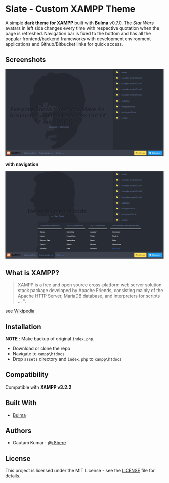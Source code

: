 # Slate - Custom XAMPP Theme

A simple **dark theme for XAMPP** built with **Bulma** v0.7.0. 
The *Star Wars* avatars in left side changes every time with respective quotation when the page is refreshed.
Navigation bar is fixed to the bottom and has all the popular frontend/backend frameworks with development environment applications and Github/Bitbucket links for quick access. 

## Screenshots

![Slate - Custom XAMPP Theme Screenshot 1](https://raw.githubusercontent.com/r8here/Slate-Custom-XAMPP-Theme/master/screenshot-1.png)

**with navigation**

![Slate - Custom XAMPP Theme Screenshot 2](https://raw.githubusercontent.com/r8here/Slate-Custom-XAMPP-Theme/master/screen-with-nav-2.png)

## What is XAMPP?

> XAMPP is a free and open source cross-platform web server solution stack package developed by Apache Friends, consisting mainly of the Apache HTTP Server, MariaDB database, and interpreters for scripts ... ".

see [Wikipedia](https://en.wikipedia.org/wiki/XAMPP)

## Installation

**NOTE** : Make backup of original `index.php`.

- Download or clone the repo
- Navigate to `xampp\htdocs`
- Drop `assets` directory and `index.php` to `xampp\htdocs`

## Compatibility
Compatible with **XAMPP v3.2.2**

## Built With

* [Bulma](https://bulma.io/)

## Authors

* Gautam Kumar - [@r8here](https://twitter.com/r8here/)

## License

This project is licensed under the MIT License - see the [LICENSE](LICENSE) file for details.
